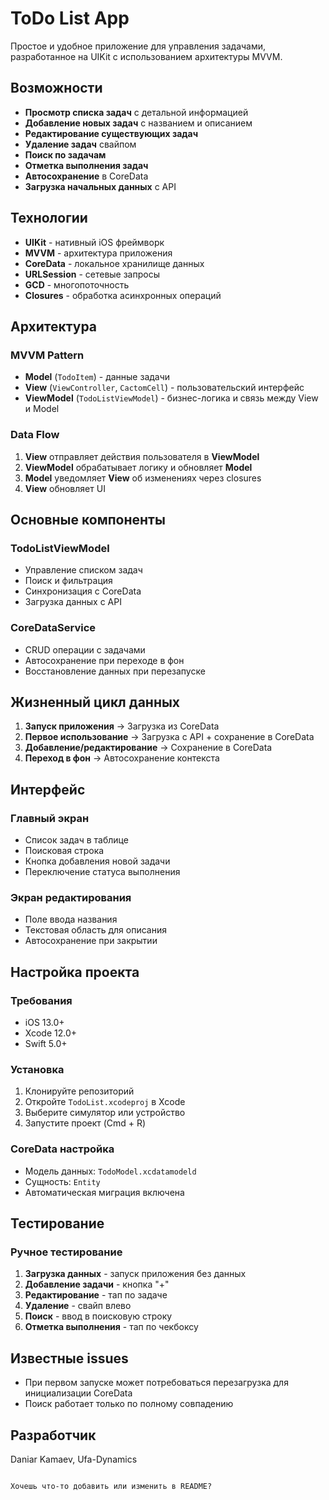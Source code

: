#  ToDo List App

Простое и удобное приложение для управления задачами, разработанное на UIKit с использованием архитектуры MVVM.

##  Возможности

-  **Просмотр списка задач** с детальной информацией
-  **Добавление новых задач** с названием и описанием
-  **Редактирование существующих задач**
-  **Удаление задач** свайпом
-  **Поиск по задачам**
-  **Отметка выполнения задач**
-  **Автосохранение** в CoreData
-  **Загрузка начальных данных** с API

##  Технологии

- **UIKit** - нативный iOS фреймворк
- **MVVM** - архитектура приложения
- **CoreData** - локальное хранилище данных
- **URLSession** - сетевые запросы
- **GCD** - многопоточность
- **Closures** - обработка асинхронных операций

## Архитектура

### MVVM Pattern
- **Model** (`TodoItem`) - данные задачи
- **View** (`ViewController`, `CactomCell`) - пользовательский интерфейс
- **ViewModel** (`TodoListViewModel`) - бизнес-логика и связь между View и Model

### Data Flow
1. **View** отправляет действия пользователя в **ViewModel**
2. **ViewModel** обрабатывает логику и обновляет **Model**
3. **Model** уведомляет **View** об изменениях через closures
4. **View** обновляет UI

## Основные компоненты

### TodoListViewModel
- Управление списком задач
- Поиск и фильтрация
- Синхронизация с CoreData
- Загрузка данных с API

### CoreDataService
- CRUD операции с задачами
- Автосохранение при переходе в фон
- Восстановление данных при перезапуске

## Жизненный цикл данных

1. **Запуск приложения** → Загрузка из CoreData
2. **Первое использование** → Загрузка с API + сохранение в CoreData
3. **Добавление/редактирование** → Сохранение в CoreData
4. **Переход в фон** → Автосохранение контекста

## Интерфейс

### Главный экран
- Список задач в таблице
- Поисковая строка
- Кнопка добавления новой задачи
- Переключение статуса выполнения

### Экран редактирования
- Поле ввода названия
- Текстовая область для описания
- Автосохранение при закрытии

## Настройка проекта

### Требования
- iOS 13.0+
- Xcode 12.0+
- Swift 5.0+

### Установка
1. Клонируйте репозиторий
2. Откройте `TodoList.xcodeproj` в Xcode
3. Выберите симулятор или устройство
4. Запустите проект (Cmd + R)

### CoreData настройка
- Модель данных: `TodoModel.xcdatamodeld`
- Сущность: `Entity`
- Автоматическая миграция включена

## Тестирование

### Ручное тестирование
1. **Загрузка данных** - запуск приложения без данных
2. **Добавление задачи** - кнопка "+"
3. **Редактирование** - тап по задаче
4. **Удаление** - свайп влево
5. **Поиск** - ввод в поисковую строку
6. **Отметка выполнения** - тап по чекбоксу

## Известные issues

- При первом запуске может потребоваться перезагрузка для инициализации CoreData
- Поиск работает только по полному совпадению

## Разработчик

Daniar Kamaev, Ufa-Dynamics


```

Хочешь что-то добавить или изменить в README?
